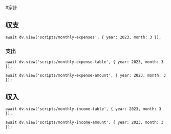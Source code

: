 #家計
## 収支
```dataviewjs
await dv.view('scripts/monthly-expenses', { year: 2023, month: 3 });
```
### 支出
```dataviewjs
await dv.view('scripts/monthly-expense-table', { year: 2023, month: 3 });
```
```dataviewjs
await dv.view('scripts/monthly-expense-amount', { year: 2023, month: 3 });
```
## 収入
```dataviewjs
await dv.view('scripts/monthly-income-table', { year: 2023, month: 3 });
```
```dataviewjs
await dv.view('scripts/monthly-income-amount', { year: 2023, month: 3 });
```
